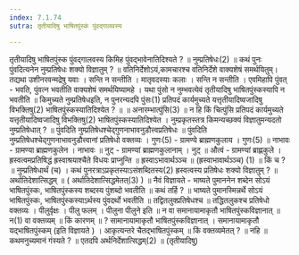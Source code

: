 ```yaml
---
index: 7.1.74
sutra: तृतीयादिषु भाषितपुंस्कं पुंवद्गालवस्य

---
```

तृतीयादिषु भाषितपुंस्क पुंवद्गालवस्य किमिह पुंवद्भावेनातिदिश्यते ? ॥ नुम्प्रतिषेधः(2) ॥ कथं पुनः पुंवदित्यनेन नुम्प्रतिषेधः शक्यो विज्ञातुम् ? ॥ वतिनिर्देशोऽयं,कामचारश्च वतिनिर्देशे वाक्यशेषं समर्थयितुम्। तद्यथा उशीनरवन्मद्रेषु यवाः । सन्ति न सन्तीति । मातृवदस्याः कलाः । सन्ति न सन्तीति । एवमिहापि पुंवत् - भवति, पुंवत्न भवतीति वाक्यशेषं समर्थयिष्यामहे । यथा पुंसो न नुम्भवत्येवं तृतीयादिषु भाषितपुंस्कस्यापि न भवतीति ॥ किमुच्यते नुम्प्रतिषेधइति, न पुनरन्यदपि पुंसः(1) प्रतिपदं कार्यमुच्यते यत्तृतीयादिष्वजादिषु विभक्तिषु(2) भाषितपुंस्कस्यातिदिश्येत ? ॥ ॥ अनारम्भात्पुंसि(3) ॥ न हि किं चित्पुंसि प्रतिपदं कार्यमुच्यते यत्तृतीयादिष्वजादिषु विभक्तिषु(2) भाषितपुंस्कस्यातिदिश्येत । नुम्प्रकृतस्तत्र किमन्यच्छक्यं विज्ञातुमन्यदतो नुम्प्रतिषेधात् ? ॥ पुंवदिति नुम्प्रतिषेधश्चेद्गुणनाभावनुडौत्त्वप्रतिषेधः ॥ पुंवदिति नुम्प्रतिषेधश्चेद्गुणनाभावनुडौत्त्वानां प्रतिषेधो वक्तव्यः । गुणः(5) - ग्रामण्ये ब्राह्मणकुलाय । गुणः(5) ॥ नाभावः  - ग्रामण्या ब्राह्मणकुलेन । नाभावः ॥ नुट्  -  ग्रामण्यां ब्राह्मणकुलानाम् । नुट् ॥ औत्वं - ग्रामण्यां ब्राह्णकुले । ह्रस्वत्वमप्रतिषिद्धं ह्रस्वाश्रयाश्चैते विधयः प्राप्नुन्ति ॥ ह्रस्वाऽभावार्थञ्ञ्च ॥ (ह्रस्वाभावार्थञ्ञ्च) (1) ॥ किं च ? ॥ नुम्प्रतिषेधार्थं (च) । कथं पुनरत्राऽप्रकृतस्याऽसंशब्दितस्य(2) ह्रस्वत्वस्य प्रतिषेधः शक्यो विज्ञातुम् ? ॥ अर्थातिदेशात्सिद्धम् ॥ ( अर्थातिदेशात्सिद्धमेतत्(3) ) ॥ नैवं विज्ञायते - भाष्यते पुमाननेन शब्देन सोऽयं भाषितपुंस्कः, भाषितपुंस्कस्य शब्दस्य पुंशब्दो भवतीति ॥ कथं तर्हि ? ॥ भाष्यते पुमानस्मिन्नर्थे सोऽयं भाषितपुंस्कः, भाषितपुंस्कस्याऽर्थस्य पुंवदर्थो भवतीति ॥ तद्वितलुक्प्रतिषेधश्च ॥ तद्धितलुकश्च प्रतिषेधो वक्तव्यः । पीलुर्वृक्षः । पीलु फलम् । पीलुना पीलुने इति ॥ न वा समानायामाकृतौ भाषितपुंस्कविज्ञानात् ॥ न(1) वा वक्तव्यम् ॥ किं कारणम् ॥ ? सामानायामाकृतौ भाषितपुंस्कविज्ञानात् । समानायामाकृतौ यद्भाषितपुंस्कम् (इति विज्ञायते ) । आकृत्यन्तरे चैतद्भाषितपुंस्कम् ॥ किं वक्तव्यमेतत् ? ॥ नहि ॥ कथमनुच्यमानं गंस्यते ? ॥ एतदपि अर्थनिर्देशात्सिद्धम्(2) ॥ (तृतीयादिषु)